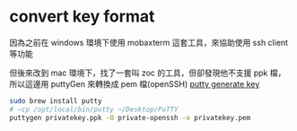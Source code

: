 # convert key format
因為之前在 windows 環境下使用 mobaxterm 這套工具，來協助使用 ssh client 等功能

但後來改到 mac 環境下，找了一套叫 zoc 的工具，但卻發現他不支援 ppk 檔，所以這邊用 puttyGen 來轉換成 pem 檔(openSSH)
[putty generate key](https://www.puttygen.com/)

```bash
sudo brew install putty
# –cp /opt/local/bin/putty ~/Desktop/PuTTY
puttygen privatekey.ppk -O private-openssh -o privatekey.pem
```